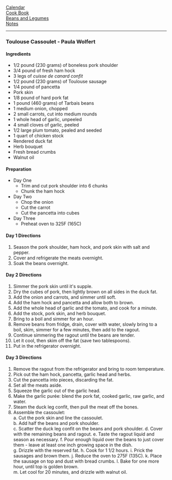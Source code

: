 [Calendar](https://github.com/vmsmith/EDT/blob/master/calendar.md)     
[Cook Book](https://github.com/vmsmith/CookBook/blob/master/README.md)       
[Beans and Legumes](https://github.com/vmsmith/CookBook/blob/master/beans_legumes.md)     
[Notes](https://github.com/vmsmith/CookBook/blob/master/notes.md)     

-----    

### Toulouse Cassoulet - Paula Wolfert   

#### Ingredients   
* 1/2 pound (230 grams) of boneless pork shoulder
* 3/4 pound of fresh ham hock
* 3 legs of *cuisse de canard confit*
* 1/2 pound (230 grams) of Toulouse sausage
* 1/4 pound of pancetta   
* Pork skin
* 1/8 pound of hard pork fat   
* 1 pound (460 grams) of Tarbais beans
* 1 medium onion, chopped
* 2 small carrots, cut into medium rounds
* 1 whole head of garlic, unpeeled
* 4 small cloves of garlic, peeled
* 1/2 large plum tomato, pealed and seeded
* 1 quart of chicken stock
* Rendered duck fat
* Herb bouquet
* Fresh bread crumbs
* Walnut oil   

#### Preparation   
* Day One
  * Trim and cut pork shoulder into 6 chunks
  * Chunk the ham hock   
* Day Two
  * Chop the onion
  * Cut the carrot
  * Cut the pancetta into cubes   
* Day Three
  * Preheat oven to 325F (165C)      


#### Day 1 Directions   
1. Season the pork shoulder, ham hock, and pork skin with salt and pepper.
2. Cover and refrigerate the meats overnight.
3. Soak the beans overnight.

#### Day 2 Directions    
1. Simmer the pork skin until it's supple.
2. Dry the cubes of pork, then lightly brown on all sides in the duck fat.
3. Add the onion and carrots, and simmer until soft.
4. Add the ham hock and pancetta and allow both to brown.
5. Add the whole head of garlic and the tomato, and cook for a minute.
6. Add the stock, pork skin, and herb bouquet.
7. Bring to a boil and simmer for an hour.
8. Remove beans from fridge, drain, cover with water, slowly bring to a boil, skim, simmer for a few minutes, then add to the ragout.
9. Continue simmering the ragout until the beans are tender.
10. Let it cool, then skim off the fat (save two tablespoons).
11. Put in the refrigerator overnight.

#### Day 3 Directions   
1. Remove the ragout from the refrigerator and bring to room temperature.
2. Pick out the ham hock, pancetta, garlic head and herbs.
3. Cut the pancetta into pieces, discarding the fat.
4. Set all the meats aside.
5. Squeeze the garlic out of the garlic head.  
6. Make the garlic purée: blend the pork fat, cooked garlic, raw garlic, and water.   
7. Steam the duck leg confit, then pull the meat off the bones.
8. Assemble the cassoulet:    
  a. Cut the pork skin and line the cassoulet.    
  b. Add half the beans and pork shoulder.    
  c. Scatter the duck leg confit on the beans and pork shoulder.
  d. Cover with the remaining beans and ragout.
  e. Taste the ragout liquid and season as necessary.
  f. Pour enough liquid over the beans to just cover them - leave at least one inch growing space in the dish.    
  g. Drizzle with the reserved fat.
  h. Cook for 1 1/2 hours.
  i. Prick the sausages and brown them.
  j. Reduce the oven to 275F (135C).
  k. Place the sausage on top and dust with bread crumbs.
  l. Bake for one more hour, until top is golden brown.   
  m. Let cool for 20 minutes, and drizzle with walnut oil.  
